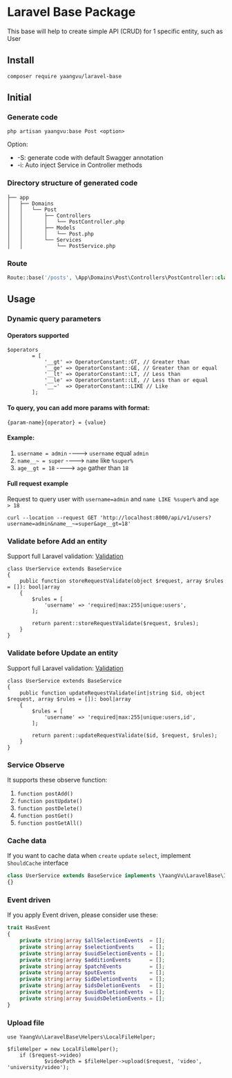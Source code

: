 # Laravel Base Package

This base will help to create simple API (CRUD) for 1 specific entity, such as User

## Install

`composer require yaangvu/laravel-base`

## Initial

### Generate code
```shell
php artisan yaangvu:base Post <option>
```
Option:
- -S: generate code with default Swagger annotation
- -i: Auto inject Service in Controller methods

### Directory structure of generated code

```
├── app
│   ├── Domains
│   │   └── Post
│   │       ├── Controllers
│   │       │   └── PostController.php
│   │       ├── Models
│   │       │   └── Post.php
│   │       └── Services
│   │           └── PostService.php
```

### Route

```php
Route::base('/posts', \App\Domains\Post\Controllers\PostController::class);
```


## Usage

### Dynamic query parameters

#### Operators supported

```
$operators
        = [
            '__gt' => OperatorConstant::GT, // Greater than
            '__ge' => OperatorConstant::GE, // Greater than or equal
            '__lt' => OperatorConstant::LT, // Less than
            '__le' => OperatorConstant::LE, // Less than or equal
            '__~'  => OperatorConstant::LIKE // Like
        ];
```

#### To query, you can add more params with format:

`{param-name}{operator} = {value}`

#### Example:

1. `username = admin` ----> `username` equal `admin`
2. `name__~ = super`  ---->  `name` like `%super%`
3. `age__gt = 18`     ---->  `age` gather than `18`

#### Full request example

Request to query user with `username=admin` and `name LIKE %super%` and `age > 18`

```
curl --location --request GET 'http://localhost:8000/api/v1/users?username=admin&name__~=super&age__gt=18'
```

### Validate before Add an entity

Support full Laravel validation: [Validation](https://laravel.com/docs/master/validation)

```
class UserService extends BaseService
{
    public function storeRequestValidate(object $request, array $rules = []): bool|array
    {
        $rules = [
            'username' => 'required|max:255|unique:users',
        ];

        return parent::storeRequestValidate($request, $rules);
    }
}
```

### Validate before Update an entity

Support full Laravel validation: [Validation](https://laravel.com/docs/master/validation)

```
class UserService extends BaseService
{
    public function updateRequestValidate(int|string $id, object $request, array $rules = []): bool|array
    {
        $rules = [
            'username' => 'required|max:255|unique:users,id',
        ];
        
        return parent::updateRequestValidate($id, $request, $rules);
    }
}
```

### Service Observe

It supports these observe function:
1. `function postAdd()`
2. `function postUpdate()`
3. `function postDelete()`
4. `function postGet()`
5. `function postGetAll()`

### Cache data
If you want to cache data when `create` `update` `select`, implement `ShouldCache` interface
```php
class UserService extends BaseService implements \YaangVu\LaravelBase\Interfaces\ShouldCache
{}
```

### Event driven
If you apply Event driven, please consider use these:
```php
trait HasEvent
{
    private string|array $allSelectionEvents  = [];
    private string|array $selectionEvents     = [];
    private string|array $uuidSelectionEvents = [];
    private string|array $additionEvents      = [];
    private string|array $patchEvents         = [];
    private string|array $putEvents           = [];
    private string|array $idDeletionEvents    = [];
    private string|array $idsDeletionEvents   = [];
    private string|array $uuidDeletionEvents  = [];
    private string|array $uuidsDeletionEvents = [];
}
```

### Upload file

```
use YaangVu\LaravelBase\Helpers\LocalFileHelper;

$fileHelper = new LocalFileHelper();
    if ($request->video)
            $videoPath = $fileHelper->upload($request, 'video', 'university/video');
```
